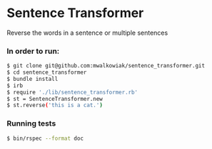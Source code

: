# Sentence Transformer
Reverse the words in a sentence or multiple sentences

### In order to run:

```sh
$ git clone git@github.com:mwalkowiak/sentence_transformer.git
$ cd sentence_transformer
$ bundle install
$ irb
$ require './lib/sentence_transformer.rb'
$ st = SentenceTransformer.new
$ st.reverse('this is a cat.')
```

### Running tests

```sh
$ bin/rspec --format doc
```
